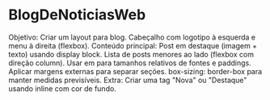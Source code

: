 # BlogDeNoticiasWeb

Objetivo: Criar um layout para blog.
Cabeçalho com logotipo à esquerda e menu à direita (flexbox).
Conteúdo principal:
Post em destaque (imagem + texto) usando display block.
Lista de posts menores ao lado (flexbox com direção column).
Usar em para tamanhos relativos de fontes e paddings.
Aplicar margens externas para separar seções.
box-sizing: border-box para manter medidas previsíveis.
Extra: Criar uma tag "Nova" ou "Destaque" usando <span> inline com cor de fundo.
